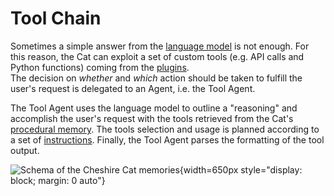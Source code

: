 # Tool Chain

Sometimes a simple answer from the [language model](faq/llm-concepts/llm.md) is not enough.
For this reason, the Cat can exploit a set of custom tools (e.g. API calls and Python functions) coming from the [plugins](../plugins.md).  
The decision on *whether* and *which* action should be taken to fulfill the user's request is delegated to an Agent, i.e. the Tool Agent.

The Tool Agent uses the language model to outline a "reasoning" and accomplish the user's request with the tools retrieved
from the Cat's [procedural memory](../memory/long_term_memory.md).
The tools selection and usage is planned according to a set of [instructions](../prompts/instructions.md).
Finally, the Tool Agent parses the formatting of the tool output.

![Schema of the Cheshire Cat memories](../../../assets/img/diagrams/tool-chain.jpg){width=650px style="display: block; margin: 0 auto"}
